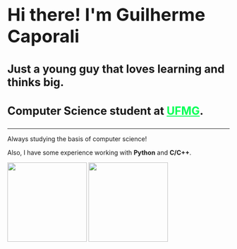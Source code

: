 <h1 style="font-size:40px"> Hi there! I'm Guilherme Caporali</h1>

<div>
    <h3 style="font-size:25px">Just a young guy that loves learning and thinks big.</h2>
    <h3 style="font-size:25px">Computer Science student at <strong><a href="https://ufmg.br/" style="color:#00ff55">UFMG</a></strong>.</h3>  
</div>

<hr>

<div>
  <p>
    Always studying the basis of computer science!
  </p>
  <p>
    Also, I have some experience working with <strong>Python</strong> and <strong>C/C++</strong>.
  </p>
</div>

<div>
  <a href="https://github.com/guilherme13c"></a>
  <img height="180em" src="https://github-readme-stats.vercel.app/api?username=guilherme13c&show_icons=true&theme=dark&include_all_commits=true&count_private=true"/>
  <img height="180em" src="https://github-readme-stats.vercel.app/api/top-langs/?username=guilherme13c&layout=compact&langs_count=7&theme=dark"/>
</div>
